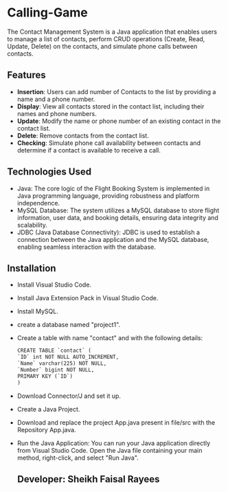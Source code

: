# Calling-Game

The Contact Management System is a Java application that enables users to manage a list of contacts, perform CRUD operations (Create, Read, Update, Delete) on the contacts, and simulate phone calls between contacts.

## Features

- **Insertion**: Users can add number of Contacts to the list by providing a name and a phone number.
- **Display**: View all contacts stored in the contact list, including their names and phone numbers.
- **Update**: Modify the name or phone number of an existing contact in the contact list.
- **Delete**: Remove contacts from the contact list.
- **Checking**: Simulate phone call availability between contacts and determine if a contact is available to receive a call.

## Technologies Used

- Java: The core logic of the Flight Booking System is implemented in Java programming language, providing robustness and platform independence.
- MySQL Database: The system utilizes a MySQL database to store flight information, user data, and booking details, ensuring data integrity and scalability.
- JDBC (Java Database Connectivity): JDBC is used to establish a connection between the Java application and the MySQL database, enabling seamless interaction with the database.

## Installation

- Install Visual Studio Code.
- Install Java Extension Pack in Visual Studio Code.
- Install MySQL.
- create a database named "project1".
- Create a table with name "contact" and with the following details:
  <br>
  ```html
  CREATE TABLE `contact` (
  `ID` int NOT NULL AUTO_INCREMENT,
  `Name` varchar(225) NOT NULL,
  `Number` bigint NOT NULL,
  PRIMARY KEY (`ID`)
  )
- Download Connector/J and set it up.
- Create a Java Project.
- Download and replace the project App.java present in file/src with the Repository App.java.
- Run the Java Application: You can run your Java application directly from Visual Studio Code. Open the Java file containing your main method, right-click, and select "Run Java".

  ## Developer: Sheikh Faisal Rayees
  

